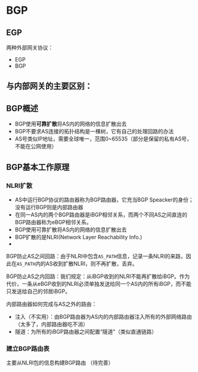 # BGP
## EGP
两种外部网关协议：
- EGP
- BGP

与内部网关的主要区别：
- 

## BGP概述
- BGP使用**可靠扩散**将AS内的网络的信息扩散出去
- BGP不要求AS连接的拓扑结构是一棵树，它有自己的处理回路的办法
- AS号类似IP地址，需要全球唯一，范围0~65535（部分是保留的私有AS号，不能在公网使用）

## BGP基本工作原理
### NLRI扩散
- AS中运行BGP协议的路由器称为BGP路由器，它充当BGP Speacker的身份；没有运行BGP则是内部路由器
- 在同一AS内的两个BGP路由器是iBGP相邻关系，而两个不同AS之间直连的BGP路由器称为eBGP相邻关系。
- BGP使用可靠扩散将AS内的网络的信息扩散出去
- BGP扩散的是NLRI(Network Layer Reachability Info.)
- 

BGP防止AS之间回路：由于NLRI中包含`AS_PATH`信息，记录一条NLRI的来路，因此在`AS_PATH`内的AS收到扩散NLRI，则不再扩散，丢弃。

BGP防止AS之内回路：我们规定：从iBGP收到的NLRI不能再扩散给iBGP。作为代价，一条从eBGP收到的NLRI必须单独发送给同一个AS内的所有iBGP，而不能只发送给自己的邻居iBGP。

内部路由器如何完成与AS之外的路由：
- 注入（不实用）：由BGP路由器为AS内的内部路由器注入所有的外部网络路由（太多了，内部路由器吃不消）
- 隧道：为所有的iBGP路由器之间配置“隧道”（类似直通链路）

### 建立BGP路由表
主要从NLRI包的信息构建BGP路由
（待完善）